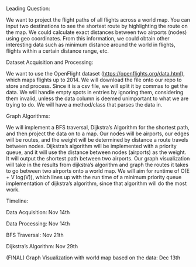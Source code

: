 Leading Question:

We want to project the flight paths of all flights across a world map. You can input two destinations to see the shortest route by highlighting the route on the map. We could calculate exact distances between two airports (nodes) using geo coordinates. From this information, we could obtain other interesting data such as minimum distance around the world in flights, flights within a certain distance range, etc.
 
Dataset Acquisition and Processing:

We want to use the OpenFlight dataset (https://openflights.org/data.html), which maps flights up to 2014. We will download the file onto our repo to store and process. Since it is a csv file, we will split it by commas to get the data. We will handle empty spots in entries by ignoring them, considering them invalid, unless the data column is deemed unimportant to what we are trying to do. We will have a method/class that parses the data in.
 
Graph Algorithms:

We will implement a BFS traversal, Dijkstra’s Algorithm for the shortest path, and then project the data on to a map. Our nodes will be airports, our edges will be routes, and the weight will be determined by distance a route travels between nodes. Dijkstra’s algorithm will be implemented with a priority queue, and it will use the distance between nodes (airports) as the weight. It will output the shortest path between two airports. Our graph visualization will take in the results from dijkstra’s algorithm and graph the routes it takes to go between two airports onto a world map. We will aim for runtime of O(E + V log(V)), which lines up with the run time of a minimum priority queue implementation of dijkstra’s algorithm, since that algorithm will do the most work.
 
Timeline:

Data Acquisition: Nov 14th

Data Processing: Nov 14th

BFS Traversal: Nov 21th

Dijkstra’s Algorithm: Nov 29th

(FINAL) Graph Visualization with world map based on the data: Dec 13th
